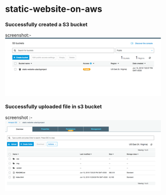 # static-website-on-aws

### Successfully created a S3 bucket
screenshot:- ![create bucket](https://raw.githubusercontent.com/lalitkishor/static-website-aws/master/screenshot/Screen%20Shot%202019-06-16%20at%206.58.04%20AM.png)

### Successfully uploaded file in s3 bucket
screenshot :- ![upload file](https://raw.githubusercontent.com/lalitkishor/static-website-aws/master/screenshot/Screen%20Shot%202019-06-16%20at%206.58.48%20AM.png)
